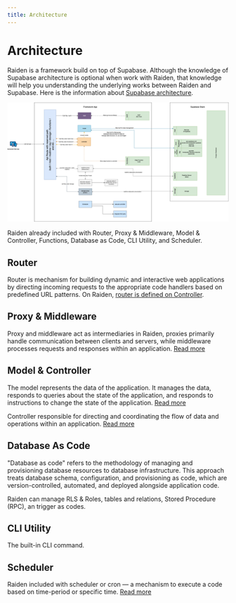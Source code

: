 ```yaml
---
title: Architecture
---
```


# Architecture

Raiden is a framework build on top of Supabase. Although the knowledge of Supabase architecture is optional when work with Raiden, that knowledge will help you understanding the underlying works between Raiden and Supabase. Here is the information about [Supabase architecture](https://supabase.com/docs/guides/getting-started/architecture).

[![](/architecture.png)](/architecture.png)

Raiden already included with Router, Proxy & Middleware, Model & Controller,
Functions, Database as Code, CLI Utility, and Scheduler.

## Router

Router is mechanism for building dynamic and interactive web applications by directing incoming requests to the appropriate code handlers based on predefined URL patterns. On Raiden, [router is defined on Controller](/docs/controller).

## Proxy & Middleware

Proxy and middleware act as intermediaries in Raiden, proxies primarily handle communication between clients and servers, while middleware processes requests and responses within an application. [Read more](/docs/middleware/index.md)

## Model & Controller

The model represents the data of the application. It manages the data, responds to queries about the state of the application, and responds to instructions to change the state of the application. [Read more](/docs/model)

Controller responsible for directing and coordinating the flow of data and operations within an application. [Read more](/docs/controller)

## Database As Code

"Database as code" refers to the methodology of managing and provisioning database resources to database infrastructure. This approach treats database schema, configuration, and provisioning as code, which are version-controlled, automated, and deployed alongside application code.

Raiden can manage RLS & Roles, tables and relations, Stored Procedure (RPC), an trigger as codes.

## CLI Utility

The built-in CLI command.

## Scheduler

Raiden included with scheduler or cron — a mechanism to execute a code based on time-period or specific time. [Read more](/docs/scheduler)
